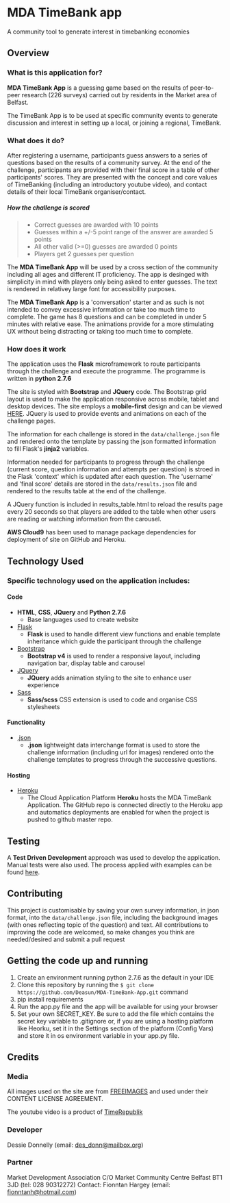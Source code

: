 # MDA TimeBank app
A community tool to generate interest in timebanking economies

## Overview

### What is this application for?
**MDA TimeBank App** is a guessing game based on the results of peer-to-peer research (226 surveys) carried out by residents in the Market area of Belfast.

The TimeBank App is to be used at specific community events to generate discussion and interest in setting up a local, or joining a regional, TimeBank.

### What does it do?
After registering a username, participants guess answers to a series of questions based on the results of a community survey. At the end of the challenge, participants are provided with their final score in a table of  other participants' scores. They are presented with the concept and core values of TimeBanking (including an introductory youtube video), and contact details of their local TimeBank organiser/contact.

##### How the challenge is scored
> * Correct guesses are awarded with 10 points
> * Guesses within a +/-5 point range of the answer are awarded 5 points
> * All other valid (>=0) guesses are awarded 0 points
> * Players get 2 guesses per question

The **MDA TimeBank App** will be used by a cross section of the community including all ages and different IT proficiency. The app is desinged with simplicity in mind with players only being asked to enter guesses. The text is rendered in relativey large font for accessibility purposes.

The **MDA TimeBank App** is a 'conversation' starter and as such is not intended to convey excessive information or take too much time to complete. The game has 8 questions and can be completed in under 5 minutes with relative ease. The animations provide for a more stimulating UX without being distracting or taking too much time to complete.

### How does it work
The application uses the **Flask** microframework to route participants through the challenge and execute the programme. The programme is written in **python 2.7.6**

The site is styled with **Bootstrap** and **JQuery** code. The Bootstrap grid layout is used to make the application responsive across mobile, tablet and desktop devices. The site employs a **mobile-first** design and can be viewed [HERE](https://mda-timebank.herokuapp.com/). JQuery is used to provide events and animations on each of the challenge pages.

The information for each challenge is stored in the ```data/challenge.json``` file and rendered onto the template by passing the json formatted information to fill Flask's **jinja2** variables. 

Information needed for participants to progress through the challenge (current score, question information and attempts per question)  is stroed in the Flask 'context' which is updated after each question. The 'username' and 'final score' details are stored in the ```data/results.json``` file and rendered to the results table at the end of the challenge.

A JQuery function is included in results_table.html to reload the results page every 20 seconds so that players are added to the table when other users are reading or watching information from the carousel.

**AWS Cloud9** has been used to manage package dependencies for deployment of site on GitHub and Heroku. 


## Technology Used

### Specific technology used on the application includes:

#### Code
- **HTML**, **CSS**, **JQuery** and **Python 2.7.6**
    - Base languages used to create website
- [Flask](http://flask.pocoo.org/)
    - **Flask** is used to handle different view functions and enable template inheritance which guide the participant through the challenge
- [Bootstrap](http://getbootstrap.com/)
    - **Bootstrap v4** is used to render a responsive layout, including navigation bar, display table and carousel
- [JQuery](https://jquery.com)
    - **JQuery** adds animation styling to the site to enhance user experience
- [Sass](https://sass-lang.com/)
    - **Sass/scss** CSS extension is used to code and organise CSS stylesheets

#### Functionality
- [.json](https://www.json.org/)
    - **.json** lightweight data interchange format is used to store the challenge information (including url for images) rendered onto the challenge templates to progress through the successive questions.

#### Hosting
- [Heroku](https://www.heroku.com/)
    - The Cloud Application Platform **Heroku** hosts the MDA TimeBank Application. The GitHub repo is connected directly to the Heroku app and automatics deployments are enabled for when the project is pushed to github master repo.


## Testing
A **Test Driven Development** approach was used to develop the application. Manual tests were also used. The process applied with examples can be found [here](testing/tdd.md).


## Contributing
This project is customisable by saving your own survey information, in json format, into the ```data/challenge.json``` file, including the background images (with ones reflecting topic of the question) and text. All contributions to improving the code are welcomed, so make changes you think are needed/desired and submit a pull request

## Getting the code up and running
1. Create an environment running python 2.7.6 as the default in your IDE
2. Clone this repository by running the ```$ git clone https://github.com/Deasun/MDA-TimeBank-App.git``` command
3. pip install requirements
4. Run the app.py file and the app will be available for using your browser
5. Set your own SECRET_KEY. Be sure to add the file which contains the secret key variable to .gitignore or, if you are using a hosting platform like Heorku, set it in the Settings section of the platform (Config Vars) and store it in os environment variable in your app.py file.


## Credits

### Media
All images used on the site are from [FREEIMAGES](https://www.freeimages.com)
and used under their CONTENT LICENSE AGREEMENT.

The youtube video is a product of [TimeRepublik](https://timerepublik.com/)

### Developer
Dessie Donnelly (email: des_donn@mailbox.org)

### Partner
Market Development Association C/O Market Community Centre Belfast BT1 3JD (tel: 028 90312272)
Contact: Fionntan Hargey (email: fionntanh@hotmail.com)